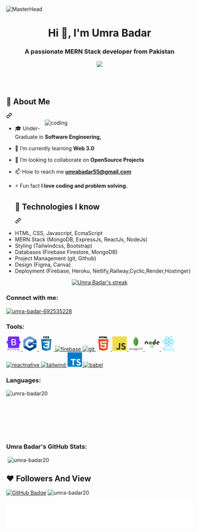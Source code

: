 ![MasterHead](https://media.licdn.com/dms/image/C4D16AQHtEoLIoPcYOg/profile-displaybackgroundimage-shrink_200_800/0/1656073033079?e=2147483647&v=beta&t=37732nSDT_SO-rCkfC2lw24RH7tfrVrYm4lKrBDGOQw)
<h1 align="center">Hi 👋, I'm Umra Badar</h1>
<h3 align="center">A passionate MERN Stack developer from Pakistan</h3>

<p align="center" dir="auto">
<a href="https://github.com/Umra-Badar20"><img src="https://readme-typing-svg.herokuapp.com/?lines=MERN%20Stack%20Developer;Web-Developer%20;and;Self-taught-Programmer;Always%20learning%20new%20things&font=Fira%20Code&center=true&width=440&height=45&color=0844a3&vCenter=true&size=22"></a>
</p><br/><br/>
<div class="markdown-heading" dir="auto"><h2 class="heading-element" dir="auto">🙋 About Me</h2><a id="user-content--about-me" class="anchor" aria-label="Permalink: 🙋 About Me" href="#-about-me"><svg class="octicon octicon-link" viewBox="0 0 16 16" version="1.1" width="16" height="16" aria-hidden="true"><path d="m7.775 3.275 1.25-1.25a3.5 3.5 0 1 1 4.95 4.95l-2.5 2.5a3.5 3.5 0 0 1-4.95 0 .751.751 0 0 1 .018-1.042.751.751 0 0 1 1.042-.018 1.998 1.998 0 0 0 2.83 0l2.5-2.5a2.002 2.002 0 0 0-2.83-2.83l-1.25 1.25a.751.751 0 0 1-1.042-.018.751.751 0 0 1-.018-1.042Zm-4.69 9.64a1.998 1.998 0 0 0 2.83 0l1.25-1.25a.751.751 0 0 1 1.042.018.751.751 0 0 1 .018 1.042l-1.25 1.25a3.5 3.5 0 1 1-4.95-4.95l2.5-2.5a3.5 3.5 0 0 1 4.95 0 .751.751 0 0 1-.018 1.042.751.751 0 0 1-1.042.018 1.998 1.998 0 0 0-2.83 0l-2.5 2.5a1.998 1.998 0 0 0 0 2.83Z"></path></svg></a></div>
<img align="right" alt="coding" width="400" src="https://repository-images.githubusercontent.com/462900780/0a10af70-6cbf-46df-9071-0ff586a3b1d6">



- 🎓 Under-Graduate in **Software Engineering,**

- 🌱 I’m currently learning **Web 3.0**

- 👯 I’m looking to collaborate on **OpenSource Projects**

- 📫 How to reach me **umrabadar55@gmail.com**

- ⚡ Fun fact **I love coding and problem solving.**

  <div class="markdown-heading" dir="auto"><h2 class="heading-element" dir="auto">🚀 Technologies I know</h2><a id="user-content--technologies-i-know" class="anchor" aria-label="Permalink: 🚀 Technologies I know" href="#-technologies-i-know"><svg class="octicon octicon-link" viewBox="0 0 16 16" version="1.1" width="16" height="16" aria-hidden="true"><path d="m7.775 3.275 1.25-1.25a3.5 3.5 0 1 1 4.95 4.95l-2.5 2.5a3.5 3.5 0 0 1-4.95 0 .751.751 0 0 1 .018-1.042.751.751 0 0 1 1.042-.018 1.998 1.998 0 0 0 2.83 0l2.5-2.5a2.002 2.002 0 0 0-2.83-2.83l-1.25 1.25a.751.751 0 0 1-1.042-.018.751.751 0 0 1-.018-1.042Zm-4.69 9.64a1.998 1.998 0 0 0 2.83 0l1.25-1.25a.751.751 0 0 1 1.042.018.751.751 0 0 1 .018 1.042l-1.25 1.25a3.5 3.5 0 1 1-4.95-4.95l2.5-2.5a3.5 3.5 0 0 1 4.95 0 .751.751 0 0 1-.018 1.042.751.751 0 0 1-1.042.018 1.998 1.998 0 0 0-2.83 0l-2.5 2.5a1.998 1.998 0 0 0 0 2.83Z"></path></svg></a></div>
<ul dir="auto">
<li>HTML, CSS, Javascript, EcmaScript</li>
<li>MERN Stack (MongoDB, ExpressJs, ReactJs, NodeJs)</li>
<li>Styling (Tailwindcss, Bootstrap)</li>
<li>Databases (Firebase Firestore, MongoDB)</li>
<li>Project Management (git, Github)</li>
<li>Design (Figma, Canva)</li>
<li>Deployment (Firebase, Heroku, Netlify,Railway,Cyclic,Render,Hostinger)</li>
</ul>
<p align="center">
<a  href="https://github.com/Umra-Badar20">
 <img title="🔥 Get streak stats for your profile at git.io/streak-stats" alt="Umra Badar's streak" src="https://github-readme-streak-stats.herokuapp.com/?user=tayyaba-ali&theme=neon-dark"/>
</a>
  </p>
<h3 align="left">Connect with me:</h3>
<p align="left">
  
<a href="https://linkedin.com/in/umra-badar-692535228" target="blank"><img align="center" src="https://raw.githubusercontent.com/rahuldkjain/github-profile-readme-generator/master/src/images/icons/Social/linked-in-alt.svg" alt="umra-badar-692535228" height="30" width="40" /></a>
</p>

<h3 align="left">Tools:</h3>
<p align="left" > <a href="https://getbootstrap.com" target="_blank"  rel="noreferrer"> <img src="https://raw.githubusercontent.com/devicons/devicon/master/icons/bootstrap/bootstrap-plain-wordmark.svg" alt="bootstrap" width="40" height="40"/> </a> <a href="https://www.w3schools.com/cpp/" target="_blank" rel="noreferrer"> <img src="https://raw.githubusercontent.com/devicons/devicon/master/icons/cplusplus/cplusplus-original.svg" alt="cplusplus" width="40" height="40"/> </a> <a href="https://www.w3schools.com/css/" target="_blank" rel="noreferrer"> <img src="https://raw.githubusercontent.com/devicons/devicon/master/icons/css3/css3-original-wordmark.svg" alt="css3" width="40" height="40"/> </a> <a href="https://firebase.google.com/" target="_blank" rel="noreferrer"> <img src="https://www.vectorlogo.zone/logos/firebase/firebase-icon.svg" alt="firebase" width="40" height="40"/> </a> <a href="https://git-scm.com/" target="_blank" rel="noreferrer"> <img src="https://www.vectorlogo.zone/logos/git-scm/git-scm-icon.svg" alt="git" width="40" height="40"/> </a> <a href="https://www.w3.org/html/" target="_blank" rel="noreferrer"> <img src="https://raw.githubusercontent.com/devicons/devicon/master/icons/html5/html5-original-wordmark.svg" alt="html5" width="40" height="40"/> </a> <a href="https://developer.mozilla.org/en-US/docs/Web/JavaScript" target="_blank" rel="noreferrer"> <img src="https://raw.githubusercontent.com/devicons/devicon/master/icons/javascript/javascript-original.svg" alt="javascript" width="40" height="40"/> </a> <a href="https://www.mongodb.com/" target="_blank" rel="noreferrer"> <img src="https://raw.githubusercontent.com/devicons/devicon/master/icons/mongodb/mongodb-original-wordmark.svg" alt="mongodb" width="40" height="40"/> </a> <a href="https://nodejs.org" target="_blank" rel="noreferrer"> <img src="https://raw.githubusercontent.com/devicons/devicon/master/icons/nodejs/nodejs-original-wordmark.svg" alt="nodejs" width="40" height="40"/> </a> <a href="https://reactjs.org/" target="_blank" rel="noreferrer"> <img src="https://raw.githubusercontent.com/devicons/devicon/master/icons/react/react-original-wordmark.svg" alt="react" width="40" height="40"/> </a> <a href="https://reactnative.dev/" target="_blank" rel="noreferrer"> <img src="https://reactnative.dev/img/header_logo.svg" alt="reactnative" width="40" height="40"/> </a> <a href="https://tailwindcss.com/" target="_blank" rel="noreferrer"> <img src="https://www.vectorlogo.zone/logos/tailwindcss/tailwindcss-icon.svg" alt="tailwind" width="40" height="40"/> </a> <a href="https://www.typescriptlang.org/" target="_blank" rel="noreferrer"> <img src="https://raw.githubusercontent.com/devicons/devicon/master/icons/typescript/typescript-original.svg" alt="typescript&bg_color=0D1117" width="40" height="40"/> </a> <a href="https://babeljs.io/" target="_blank" rel="noreferrer"> <img src="https://www.vectorlogo.zone/logos/babeljs/babeljs-icon.svg" alt="babel" width="40" height="40"/> </a> </p>  

<h3 align="left">Languages:</h3>

<p><img align="left" src="https://github-readme-stats.vercel.app/api/top-langs?username=umra-badar20&show_icons=true&locale=en&layout=compact&bg_color=0D1117" alt="umra-badar20" /></p>
<br/><br/><br/><br/><br/><br/><br/>


  
<h3 align="left">Umra Badar's GitHub Stats:</h3>
<p>&nbsp;<img align="center" src="https://github-readme-stats.vercel.app/api?username=umra-badar20&show_icons=true&locale=en&theme=neon" alt="umra-badar20" /></p>

<h2 class="heading-element" dir="auto">❤ Followers And View</h2>


<a href="https://github.com/Umra-Badar20?tab=followers">
<p align="left">
<a href="https://github.com/Umra-Badar20?tab=followers"><img src="https://img.shields.io/github/followers/Umra-Badar20?label=Followers&style=social" alt="GitHub Badge"></a>
<img src="https://komarev.com/ghpvc/?username=umra-badar20&label=Profile%20views&color=0e75b6&style=flat" alt="umra-badar20" /> 
</p>

<p dir="auto"><a target="_blank" rel="noopener noreferrer nofollow" href="https://raw.githubusercontent.com/aliaftabsheikh/aliaftabsheikh/c3862be6d86d0d9b863c38a1c4e24f76e79484b0/Thanks.svg"><img align="center" height="70" alt="Thanks" width="100%" src="https://raw.githubusercontent.com/aliaftabsheikh/aliaftabsheikh/c3862be6d86d0d9b863c38a1c4e24f76e79484b0/Thanks.svg" style="max-width: 100%;"></a></p>

